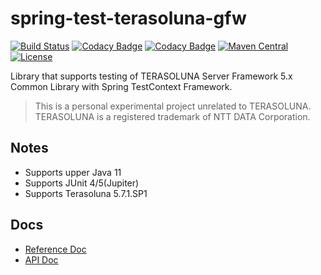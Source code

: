# spring-test-terasoluna-gfw

[![Build Status](https://github.com/yoshikawaa/spring-test-terasoluna-gfw/actions/workflows/maven.yml/badge.svg)](https://github.com/yoshikawaa/spring-test-terasoluna-gfw/actions)
[![Codacy Badge](https://app.codacy.com/project/badge/Grade/90eb08daa5ce4bb89f15a14691dcd98f)](https://www.codacy.com/gh/yoshikawaa/spring-test-terasoluna-gfw/dashboard?utm_source=github.com&amp;utm_medium=referral&amp;utm_content=yoshikawaa/spring-test-terasoluna-gfw&amp;utm_campaign=Badge_Grade)
[![Codacy Badge](https://app.codacy.com/project/badge/Coverage/90eb08daa5ce4bb89f15a14691dcd98f)](https://www.codacy.com/gh/yoshikawaa/spring-test-terasoluna-gfw/dashboard?utm_source=github.com&utm_medium=referral&utm_content=yoshikawaa/spring-test-terasoluna-gfw&utm_campaign=Badge_Coverage)
[![Maven Central](https://img.shields.io/maven-central/v/io.github.yoshikawaa.gfw/spring-test-terasoluna-gfw.svg)](https://repo.maven.apache.org/maven2/io/github/yoshikawaa/gfw/spring-test-terasoluna-gfw/)
[![License](https://img.shields.io/badge/license-Apache%202-blue.svg?style=flat)](https://github.com/yoshikawaa/spring-test-terasoluna-gfw/blob/main/LICENSE.txt)

Library that supports testing of TERASOLUNA Server Framework 5.x Common Library with Spring TestContext Framework.

> This is a personal experimental project unrelated to TERASOLUNA. TERASOLUNA is a registered trademark of NTT DATA Corporation.

## Notes

* Supports upper Java 11
* Supports JUnit 4/5(Jupiter)
* Supports Terasoluna 5.7.1.SP1

## Docs

* [Reference Doc](https://yoshikawaa.github.io/spring-test-terasoluna-gfw/)
* [API Doc](https://yoshikawaa.github.io/spring-test-terasoluna-gfw/apidocs/)
